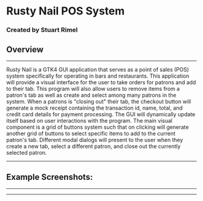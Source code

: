 # Rusty Nail POS System

### Created by Stuart Rimel

## Overview
---
Rusty Nail is a GTK4 GUI application that serves as a point of sales (POS) system specifically for operating in bars and restaurants. This application will provide a visual interface for the user to take orders for patrons and add to their tab. This program will also allow users to remove items from a patron's tab as well as create and select among many patrons in the system. When a patrons is "closing out" their tab, the checkout button will generate a mock receipt containing the transaction id, name, total, and credit card details for payment processing. The GUI will dynamically update itself based on user interactions with the program. The main visual component is a grid of buttons system such that on clicking will generate another grid of buttons to select specific items to add to the current patron's tab. Different modal dialogs will present to the user when they create a new tab, select a different patron, and close out the currently selected patron. 

---
## Example Screenshots:
---

---

## 
